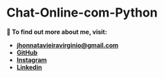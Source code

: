 # Chat-Online-com-Python

**👨 To find out more about me, visit:**
- **jhonnatavieiravirginio@gmail.com**
- [**GitHub**](https://github.com/Jhonnata-Virginio)
- [**Instagram**](https://www.instagram.com/jhonnata__virginio/)
- [**Linkedin**](https://www.linkedin.com/in/jhonnata-vieira-virginio-31352a24b/)
